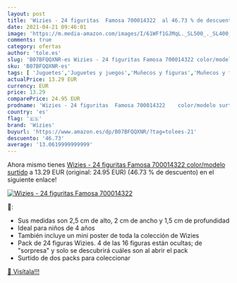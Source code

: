```yaml
---
layout: post
title: 'Wizies - 24 figuritas  Famosa 700014322  al 46.73 % de descuento'
date: 2021-04-21 09:46:01
image: 'https://m.media-amazon.com/images/I/61WFf1GJMqL._SL500_._SL400_.jpg'
comments: true
category: ofertas
author: 'tole.es'
slug: 'B07BFQQXNR-es Wizies - 24 figuritas Famosa 700014322 color/modelo surtido'
sku: 'B07BFQQXNR-es'
tags: [ 'Juguetes','Juguetes y juegos','Muñecos y figuras','Muñecos y figuras de acción','famosa','wizies', ]
actualPrice: 13.29 EUR
currency: EUR
price: 13.29
comparePrice: 24.95 EUR
prodname: 'Wizies - 24 figuritas  Famosa 700014322    color/modelo surtido'
country: 'es'
flag: '🇪🇸'
brand: 'Wizies'
buyurl: 'https://www.amazon.es/dp/B07BFQQXNR/?tag=tolees-21'
descuento: '46.73'
average: '13.0619999999999'
---
```


Ahora mismo tienes [Wizies - 24 figuritas  Famosa 700014322    color/modelo surtido](https://www.amazon.es/dp/B07BFQQXNR/?tag=tolees-21) a 13.29 EUR (original: 24.95 EUR) (46.73 %  de descuento) en el siguiente enlace!

[![Wizies - 24 figuritas  Famosa 700014322 ](https://m.media-amazon.com/images/I/61WFf1GJMqL._SL500_._SL400_.jpg)](https://www.amazon.es/dp/B07BFQQXNR/?tag=tolees-21)

🔎:

- Sus medidas son 2,5 cm de alto, 2 cm de ancho y 1,5 cm de profundidad
- Ideal para niños de 4 años
- También incluye un mini poster de toda la colección de Wizies
- Pack de 24 figuras Wizies. 4 de las 16 figuras están ocultas; de "sorpresa" y solo se descubrirá cuáles son al abrir el pack
- Surtido de dos packs para coleccionar

[🛒 Visítala!!!](https://www.amazon.es/dp/B07BFQQXNR/?tag=tolees-21)
